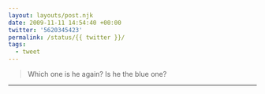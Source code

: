 ```yaml
---
layout: layouts/post.njk
date: 2009-11-11 14:54:40 +00:00
twitter: '5620345423'
permalink: /status/{{ twitter }}/
tags: 
  - tweet
---
```


> Which one is he again? Is he the blue one?

---
